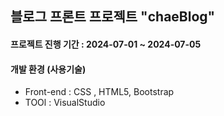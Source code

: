 ## 블로그 프론트 프로젝트 "chaeBlog"

#### 프로젝트 진행 기간 : 2024-07-01 ~ 2024-07-05

#### 개발 환경 (사용기술)
* Front-end : CSS , HTML5, Bootstrap  
* TOOl : VisualStudio
